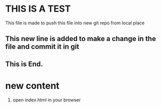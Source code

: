 # THIS IS A TEST
This file is made to push this file into new git repo from local 
place
## This new line is added to make a change in the file and commit it in git

## This is End.
# new content
1. open index.html in your browser
